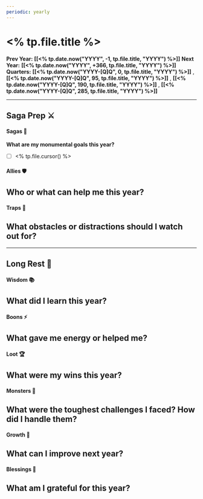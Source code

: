 ```yaml
---
periodic: yearly
---
```

# <% tp.file.title %>

**Prev Year:** **[[<% tp.date.now("YYYY", -1, tp.file.title, "YYYY") %>]]**
**Next Year:** **[[<% tp.date.now("YYYY", +366, tp.file.title, "YYYY") %>]]**
**Quarters:** **[[<% tp.date.now("YYYY-[Q]Q", 0, tp.file.title, "YYYY") %>]]** , **[[<% tp.date.now("YYYY-[Q]Q", 95, tp.file.title, "YYYY") %>]]** , **[[<% tp.date.now("YYYY-[Q]Q", 190, tp.file.title, "YYYY") %>]]** , **[[<% tp.date.now("YYYY-[Q]Q", 285, tp.file.title, "YYYY") %>]]** 
___
## Saga Prep ⚔️
#### Sagas 🏹
**What are my monumental goals this year?**
- [ ] <% tp.file.cursor() %>
#### Allies 🛡️
 **Who or what can help me this year?**  
- 
#### Traps 👹
**What obstacles or distractions should I watch out for?**  
- 

___
## Long Rest 🌙
#### Wisdom 📚
**What did I learn this year?**  
- 
#### Boons ⚡
**What gave me energy or helped me?**  
- 
#### Loot 🏆
**What were my wins this year?**  
- 
#### Monsters 🐉
**What were the toughest challenges I faced? How did I handle them?**  
- 
#### Growth 🌱
**What can I improve next year?**  
- 
#### Blessings 🌟
**What am I grateful for this year?**  
- 
